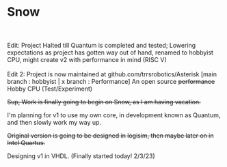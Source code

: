 # Snow
<br>
<br>
Edit: Project Halted till Quantum is completed and tested; Lowering expectations as project has gotten way out of hand, renamed to hobbyist CPU, might create v2 with performance in mind (RISC V)
<br>
<br>
Edit 2: Project is now maintained at github.com/trrsrobotics/Asterisk [main branch : hobbyist | x branch : Performance]
An open source <del>performance</del> Hobby CPU (Test/Experiment)

~~Sup, Work is finally going to begin on Snow, as I am having vacation.~~

I'm planning for v1 to use my own core, in development known as Quantum, and then slowly work my way up.

~~Original version is going to be designed in logisim, then maybe later on in Intel Quartus.~~

Designing v1 in VHDL. (Finally started today! 2/3/23)
